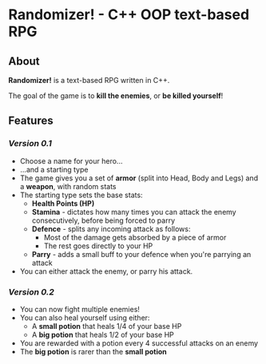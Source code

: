 # **Randomizer! - C++ OOP text-based RPG**

## **About**

**Randomizer!** is a text-based RPG written in C++.

The goal of the game is to **kill the enemies**, or **be killed yourself**!

## **Features**

### ***Version 0.1***

- Choose a name for your hero...
- ...and a starting type
- The game gives you a set of **armor** (split into Head, Body and Legs) and a **weapon**, with random stats
- The starting type sets the base stats:
    - **Health Points (HP)**
    - **Stamina** - dictates how many times you can attack the enemy consecutively, before being forced to parry
    - **Defence** - splits any incoming attack as follows:
        - Most of the damage gets absorbed by a piece of armor
        - The rest goes directly to your HP
    - **Parry** - adds a small buff to your defence when you're parrying an attack
- You can either attack the enemy, or parry his attack.

### ***Version 0.2***

- You can now fight multiple enemies!
- You can also heal yourself using either:
  - A **small potion** that heals 1/4 of your base HP
  - A **big potion** that heals 1/2 of your base HP
- You are rewarded with a potion every 4 successful attacks on an enemy
- The **big potion** is rarer than the **small potion**